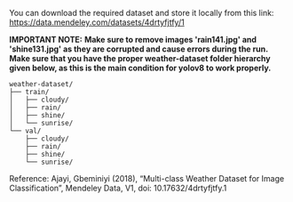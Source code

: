You can download the required dataset and store it locally from this link: https://data.mendeley.com/datasets/4drtyfjtfy/1

**IMPORTANT NOTE:** **Make sure to remove images 'rain141.jpg' and 'shine131.jpg' as they are corrupted and cause errors during the run.
Make sure that  you have the proper weather-dataset folder hierarchy given below, as this is the main condition for yolov8 to work properly.**
``` 
weather-dataset/
├── train/
│   ├── cloudy/
│   ├── rain/
│   ├── shine/
│   └── sunrise/
└── val/
    ├── cloudy/
    ├── rain/
    ├── shine/
    └── sunrise/
```
Reference:
Ajayi, Gbeminiyi (2018), “Multi-class Weather Dataset for Image Classification”, Mendeley Data, V1, doi: 10.17632/4drtyfjtfy.1
